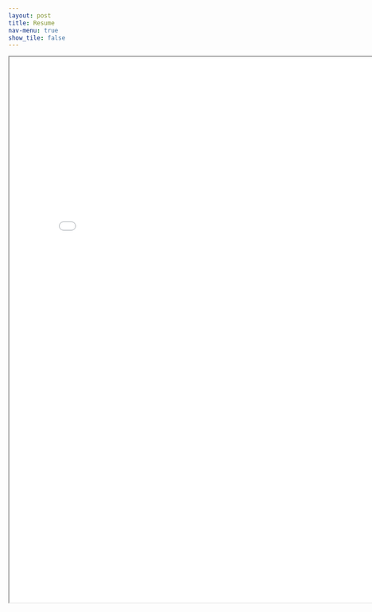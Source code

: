 ```yaml
---
layout: post
title: Resume
nav-menu: true
show_tile: false
---
```


<iframe src="assets/Jacob_Roller_Resume.pdf" style="display:block;margin:auto;"  width="800px" height="1100px"></iframe>
